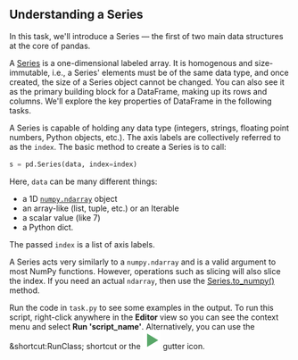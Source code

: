 ## Understanding a Series
In this task, we'll introduce a Series — the first of two main data structures at the core of pandas. 

A [Series](https://pandas.pydata.org/docs/reference/api/pandas.Series.html#pandas.Series) is a one-dimensional labeled array. 
It is homogenous and size-immutable, i.e., a Series' elements must be of the same data type, and once created, 
the size of a Series object cannot be changed. You can also see it as the primary building block for a DataFrame, 
making up its rows and columns. We'll explore the key properties of DataFrame in the following tasks. 

A Series is capable of holding any data type (integers, strings, floating point numbers, Python objects, etc.).
The axis labels are collectively referred to as the `index`. The basic method to create a Series is to call:
```python
s = pd.Series(data, index=index)
```
Here, `data` can be many different things:
- a 1D [`numpy.ndarray`](https://numpy.org/doc/stable/reference/generated/numpy.ndarray.html) object
- an array-like (list, tuple, etc.) or an Iterable
- a scalar value (like 7)
- a Python dict.

The passed `index` is a list of axis labels. 

A Series acts very similarly to a `numpy.ndarray` and is a valid argument to most NumPy functions. However, operations such as slicing will also slice the index. If you need an actual `ndarray`, then use the [Series.to_numpy()](http://pandas.pydata.org/docs/reference/api/pandas.Series.to_numpy.html#pandas.Series.to_numpy) method.

Run the code in `task.py` to see some examples in the output.
To run this script, right-click anywhere in the **Editor** view so you can see the context 
menu and select **Run 'script_name'**. Alternatively, you can use the &shortcut:RunClass; shortcut
or the ![](execute.svg) gutter icon. 

<style>
img {
  display: inline !important;
}
</style>

